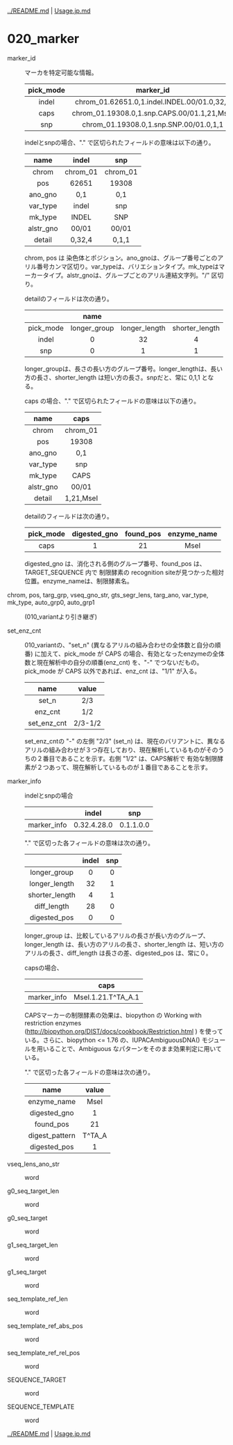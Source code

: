 [../README.md](../README.md) | [Usage.jp.md](Usage.jp.md)

# 020_marker

<dl>
<dt>
marker_id
</dt>
<dd>
<p><p>

マーカを特定可能な情報。

| pick_mode |marker_id|
|:---:|:---:|
|indel|chrom_01.62651.0,1.indel.INDEL.00/01.0,32,4|
|caps|chrom_01.19308.0,1.snp.CAPS.00/01.1,21,MseI|
|snp|chrom_01.19308.0,1.snp.SNP.00/01.0,1,1|

indelとsnpの場合、"." で区切られたフィールドの意味は以下の通り。

|name|indel|snp|
|:---:|:---:|:---:|
|chrom|chrom_01|chrom_01|
|pos|62651|19308|
|ano_gno|0,1|0,1|
|var_type|indel|snp|
|mk_type|INDEL|SNP|
|alstr_gno|00/01|00/01|
|detail|0,32,4|0,1,1|

chrom, pos は 染色体とポジション。ano_gnoは、グループ番号ごとのアリル番号カンマ区切り。var_typeは、バリエションタイプ。mk_typeはマーカータイプ。alstr_gnoは、グループごとのアリル連結文字列。"/" 区切り。

detailのフィールドは次の通り。

||name|||
|:---:|:---:|:---:|:---:|
|pick_mode| longer_group | longer_length | shorter_length |
|indel|0|32|4|
|snp|0|1|1|


longer_groupは、長さの長い方のグループ番号。longer_lengthは、長い方の長さ、shorter_length は短い方の長さ。snpだと、常に 0,1,1 となる。

caps の場合、"." で区切られたフィールドの意味は以下の通り。

|name|caps|
|:---:|:---:|
|chrom|chrom_01|
|pos|19308|
|ano_gno|0,1|
|var_type|snp|
|mk_type|CAPS|
|alstr_gno|00/01|
|detail|1,21,MseI|

detailのフィールドは次の通り。

|pick_mode|digested_gno|found_pos|enzyme_name|
|:---:|:---:|:---:|:---:|
|caps|1|21|MseI|

digested_gno は、消化される側のグループ番号、found_pos は、TARGET_SEQUENCE 内で 制限酵素の recognition siteが見つかった相対位置。enzyme_nameは、制限酵素名。

</p>
</dd>
</dl>


<dl>
<dt>

chrom, pos, targ_grp, vseq_gno_str, gts_segr_lens, targ_ano, var_type, mk_type, auto_grp0, auto_grp1

</dt>
<dd>
<p><p>
(010_variantより引き継ぎ)
</p>
</dd>
</dl>


<dl>
<dt>
set_enz_cnt
</dt>
<dd>
<p><p>

010_variantの、"set_n" (異なるアリルの組み合わせの全体数と自分の順番) に加えて、pick_mode が CAPS の場合、有効となったenzymeの全体数と現在解析中の自分の順番(enz_cnt) を、"-" でつないだもの。pick_mode が CAPS 以外であれば、enz_cnt は、"1/1" が入る。

|name|value|
|:---:|:---:|
|set_n| 2/3|
|enz_cnt|1/2|
|set_enz_cnt|2/3-1/2|

set_enz_cntの "-" の左側 "2/3" (set_n) は、現在のバリアントに、異なるアリルの組み合わせが３つ存在しており、現在解析しているものがそのうちの２番目であることを示す。右側 "1/2" は、CAPS解析で 有効な制限酵素が２つあって、現在解析しているものが１番目であることを示す。

</p>
</dd>
</dl>


<dl>
<dt>
marker_info
</dt>
<dd>
<p><p>

indelとsnpの場合

| |indel|snp|
|:---:|:---:|:---:|
|marker_info|0.32.4.28.0|0.1.1.0.0|

"." で区切った各フィールドの意味は次の通り。

| |indel|snp|
|:---:|:---:|:---:|
| longer_group |0|0|
| longer_length|32|1|
| shorter_length|4|1|
| diff_length|28|0|
| digested_pos|0|0|

longer_group は、比較しているアリルの長さが長い方のグループ、longer_length は、長い方のアリルの長さ、shorter_length は、短い方のアリルの長さ、diff_length は長さの差、digested_pos は、常に０。

capsの場合、

| |caps|
|:---:|:---:|
|marker_info|MseI.1.21.T^TA_A.1|


CAPSマーカーの制限酵素の効果は、biopython の Working with restriction enzymes (http://biopython.org/DIST/docs/cookbook/Restriction.html ) を使っている。さらに、biopython <= 1.76 の、IUPACAmbiguousDNA() モジュールを用いることで、Ambiguous なパターンをそのまま効果判定に用いている。


"." で区切った各フィールドの意味は次の通り。

|name|value|
|:---:|:---:|
|enzyme_name|MseI|
|digested_gno|1|
|found_pos|21|
|digest_pattern|T^TA_A|
|digested_pos|1|



</p>
</dd>
</dl>


<dl>
<dt>
vseq_lens_ano_str
</dt>
<dd>
<p><p>
word
</p>
</dd>
</dl>


<dl>
<dt>
g0_seq_target_len
</dt>
<dd>
<p><p>
word
</p>
</dd>
</dl>


<dl>
<dt>
g0_seq_target
</dt>
<dd>
<p><p>
word
</p>
</dd>
</dl>


<dl>
<dt>
g1_seq_target_len
</dt>
<dd>
<p><p>
word
</p>
</dd>
</dl>


<dl>
<dt>
g1_seq_target
</dt>
<dd>
<p><p>
word
</p>
</dd>
</dl>


<dl>
<dt>
seq_template_ref_len
</dt>
<dd>
<p><p>
word
</p>
</dd>
</dl>


<dl>
<dt>
seq_template_ref_abs_pos
</dt>
<dd>
<p><p>
word
</p>
</dd>
</dl>


<dl>
<dt>
seq_template_ref_rel_pos
</dt>
<dd>
<p><p>
word
</p>
</dd>
</dl>


<dl>
<dt>
SEQUENCE_TARGET
</dt>
<dd>
<p><p>
word
</p>
</dd>
</dl>


<dl>
<dt>
SEQUENCE_TEMPLATE
</dt>
<dd>
<p><p>
word
</p>
</dd>
</dl>


[../README.md](../README.md) | [Usage.jp.md](Usage.jp.md)

